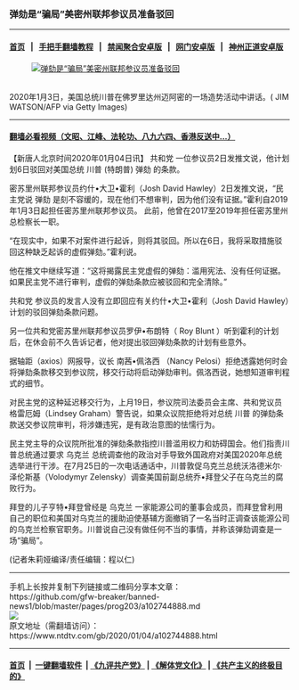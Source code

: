 ### 弹劾是“骗局”美密州联邦参议员准备驳回
------------------------

#### [首页](https://github.com/gfw-breaker/banned-news1/blob/master/README.md) &nbsp;&nbsp;|&nbsp;&nbsp; [手把手翻墙教程](https://github.com/gfw-breaker/guides/wiki) &nbsp;&nbsp;|&nbsp;&nbsp; [禁闻聚合安卓版](https://github.com/gfw-breaker/bn-android) &nbsp;&nbsp;|&nbsp;&nbsp; [网门安卓版](https://github.com/oGate2/oGate) &nbsp;&nbsp;|&nbsp;&nbsp; [神州正道安卓版](https://github.com/SzzdOgate/update) 



<div><div class="featured_image">
 <a href="https://i.ntdtv.com/assets/uploads/2020/01/GettyImages-1191478065.jpg" target="_blank">
  <figure>
   <img alt="弹劾是“骗局”美密州联邦参议员准备驳回" src="https://i.ntdtv.com/assets/uploads/2020/01/GettyImages-1191478065-800x450.jpg"/>
  </figure><br/>
 </a>
 <span class="caption">
  2020年1月3日，美国总统川普在佛罗里达州迈阿密的一场造势活动中讲话。( JIM WATSON/AFP via Getty Images)
 </span>
</div>
</div><hr/>

#### [翻墙必看视频（文昭、江峰、法轮功、八九六四、香港反送中...）](http://167.172.214.107/home.html)

<div><div class="post_content" itemprop="articleBody">
 <p>
  【新唐人北京时间2020年01月04日讯】
  <ok href="https://www.ntdtv.com/gb/共和党.htm">
   共和党
  </ok>
  一位参议员2日发推文说，他计划划6日驳回对美国总统
  <ok href="https://www.ntdtv.com/gb/川普.htm">
   川普
  </ok>
  (特朗普)
  <ok href="https://www.ntdtv.com/gb/弹劾.htm">
   弹劾
  </ok>
  的条款。
 </p>
 <p>
  密苏里州联邦参议员约什•大卫•霍利（Josh David Hawley）2日发推文说，“民主党说
  <ok href="https://www.ntdtv.com/gb/弹劾.htm">
   弹劾
  </ok>
  是刻不容缓的，现在他们不想审判，因为他们没有证据。”霍利自2019年1月3日起担任密苏里州联邦参议员。 此前，他曾在2017至2019年担任密苏里州总检察长一职。
 </p>
 <p>
  “在现实中，如果不对案件进行起诉，则将其驳回。所以在6日，我将采取措施驳回这种缺乏起诉的虚假弹劾。”霍利说。
 </p>
 <p>
  他在推文中继续写道：“这将揭露民主党虚假的弹劾：滥用宪法、没有任何证据。如果民主党不进行审判，虚假的弹劾条款应被驳回和完全清除。”
 </p>
 <p>
  <ok href="https://www.ntdtv.com/gb/共和党.htm">
   共和党
  </ok>
  参议员的发言人没有立即回应有关约什•大卫•霍利（Josh David Hawley）计划的驳回弹劾条款问题。
 </p>
 <p>
  另一位共和党密苏里州联邦参议员罗伊•布朗特（ Roy Blunt ）听到霍利的计划后，在休会前不久告诉记者，他对提出驳回弹劾条款的计划有些意外。
 </p>
 <p>
  据轴距（axios）网报导，议长
  <ok href="https://www.ntdtv.com/gb/南茜•佩洛西.htm">
   南茜•佩洛西
  </ok>
  （Nancy Pelosi）拒绝透露她何时会将弹劾条款移交到参议院，移交行动将启动弹劾审判。佩洛西说，她想知道审判程式的细节。
 </p>
 <p>
  对民主党的这种延迟移交行为，上月19日，参议院司法委员会主席、共和党议员格雷厄姆（Lindsey Graham）警告说，如果众议院拒绝将对总统
  <ok href="https://www.ntdtv.com/gb/川普.htm">
   川普
  </ok>
  的弹劾条款送交参议院审判，将涉嫌违宪，是有政治意图的怯懦行为。
 </p>
 <p>
  民主党主导的众议院所批准的弹劾条款指控川普滥用权力和妨碍国会。他们指责川普总统通过要求
  <ok href="https://www.ntdtv.com/gb/乌克兰.htm">
   乌克兰
  </ok>
  总统调查他的政治对手导致外国政府对美国2020年总统选举进行干涉。在7月25日的一次电话通话中，川普敦促乌克兰总统沃洛德米尔‧泽伦斯基（Volodymyr Zelensky）调查美国前副总统乔•拜登父子在乌克兰的腐败行为。
 </p>
 <p>
  拜登的儿子亨特•拜登曾经是
  <ok href="https://www.ntdtv.com/gb/乌克兰.htm">
   乌克兰
  </ok>
  一家能源公司的董事会成员，而拜登曾利用自己的职位和美国对乌克兰的援助迫使基辅方面撤销了一名当时正调查该能源公司的乌克兰检察官职务。川普说自己没有做任何不当的事情，并称该弹劾调查是一场“骗局”。
 </p>
 <p>
  (记者朱莉娅编译/责任编辑：程以仁)
 </p>
 <div class="single_ad">
 </div>
</div>
</div>
<hr/>
手机上长按并复制下列链接或二维码分享本文章：<br/>
https://github.com/gfw-breaker/banned-news1/blob/master/pages/prog203/a102744888.md <br/>
<a href='https://github.com/gfw-breaker/banned-news1/blob/master/pages/prog203/a102744888.md'><img src='https://github.com/gfw-breaker/banned-news1/blob/master/pages/prog203/a102744888.md.png'/></a> <br/>
原文地址（需翻墙访问）：https://www.ntdtv.com/gb/2020/01/04/a102744888.html


------------------------
#### [首页](https://github.com/gfw-breaker/banned-news1/blob/master/README.md) &nbsp;|&nbsp; [一键翻墙软件](https://github.com/gfw-breaker/nogfw/blob/master/README.md) &nbsp;| [《九评共产党》](https://github.com/gfw-breaker/9ping.md/blob/master/README.md#九评之一评共产党是什么) | [《解体党文化》](https://github.com/gfw-breaker/jtdwh.md/blob/master/README.md) | [《共产主义的终极目的》](https://github.com/gfw-breaker/gczydzjmd.md/blob/master/README.md)


<img src='http://gfw-breaker.win/banned-news/pages/prog203/a102744888.md' width='0px' height='0px'/>
